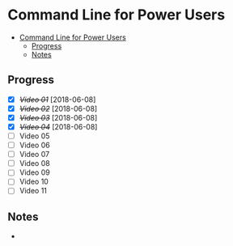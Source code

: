 # Command Line for Power Users

<!-- TOC -->

- [Command Line for Power Users](#command-line-for-power-users)
  - [Progress](#progress)
  - [Notes](#notes)

<!-- /TOC -->

## Progress

- [X] ~~*Video 01*~~ [2018-06-08]
- [X] ~~*Video 02*~~ [2018-06-08]
- [X] ~~*Video 03*~~ [2018-06-08]
- [X] ~~*Video 04*~~ [2018-06-08]
- [ ] Video 05
- [ ] Video 06
- [ ] Video 07
- [ ] Video 08
- [ ] Video 09
- [ ] Video 10
- [ ] Video 11

## Notes

-